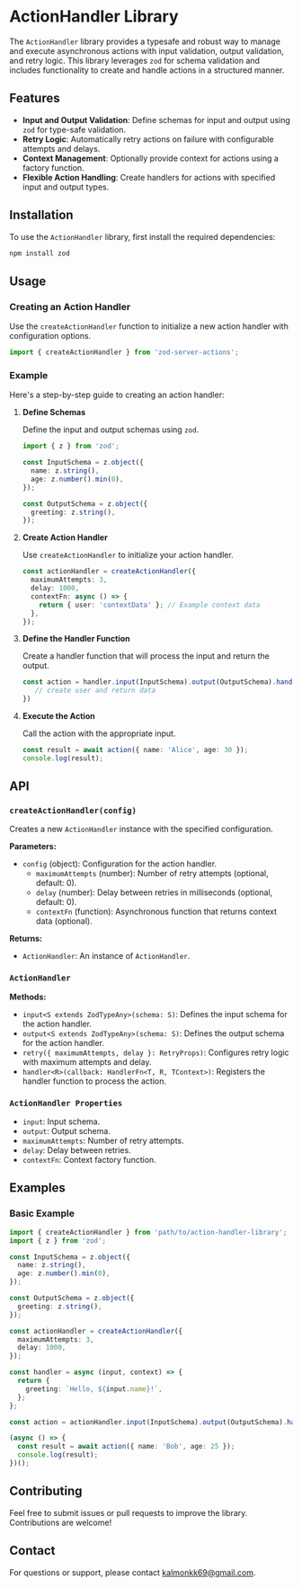 # ActionHandler Library

The `ActionHandler` library provides a typesafe and robust way to manage and execute asynchronous actions with input validation, output validation, and retry logic. This library leverages `zod` for schema validation and includes functionality to create and handle actions in a structured manner.

## Features

- **Input and Output Validation**: Define schemas for input and output using `zod` for type-safe validation.
- **Retry Logic**: Automatically retry actions on failure with configurable attempts and delays.
- **Context Management**: Optionally provide context for actions using a factory function.
- **Flexible Action Handling**: Create handlers for actions with specified input and output types.

## Installation

To use the `ActionHandler` library, first install the required dependencies:

```bash
npm install zod
```

## Usage

### Creating an Action Handler

Use the `createActionHandler` function to initialize a new action handler with configuration options.

```typescript
import { createActionHandler } from 'zod-server-actions';
```

### Example

Here's a step-by-step guide to creating an action handler:

1. **Define Schemas**

   Define the input and output schemas using `zod`.

   ```typescript
   import { z } from 'zod';

   const InputSchema = z.object({
     name: z.string(),
     age: z.number().min(0),
   });

   const OutputSchema = z.object({
     greeting: z.string(),
   });
   ```

2. **Create Action Handler**

   Use `createActionHandler` to initialize your action handler.

   ```typescript
   const actionHandler = createActionHandler({
     maximumAttempts: 3,
     delay: 1000,
     contextFn: async () => {
       return { user: 'contextData' }; // Example context data
     },
   });
   ```

3. **Define the Handler Function**

   Create a handler function that will process the input and return the output.

   ```typescript
   const action = handler.input(InputSchema).output(OutputSchema).handler(async () => {
      // create user and return data
   })
   ```
   
5. **Execute the Action**

   Call the action with the appropriate input.

   ```typescript
   const result = await action({ name: 'Alice', age: 30 });
   console.log(result);
   ```

## API

### `createActionHandler(config)`

Creates a new `ActionHandler` instance with the specified configuration.

**Parameters:**

- `config` (object): Configuration for the action handler.
  - `maximumAttempts` (number): Number of retry attempts (optional, default: 0).
  - `delay` (number): Delay between retries in milliseconds (optional, default: 0).
  - `contextFn` (function): Asynchronous function that returns context data (optional).

**Returns:**

- `ActionHandler`: An instance of `ActionHandler`.

### `ActionHandler`

**Methods:**

- `input<S extends ZodTypeAny>(schema: S)`: Defines the input schema for the action handler.
- `output<S extends ZodTypeAny>(schema: S)`: Defines the output schema for the action handler.
- `retry({ maximumAttempts, delay }: RetryProps)`: Configures retry logic with maximum attempts and delay.
- `handler<R>(callback: HandlerFn<T, R, TContext>)`: Registers the handler function to process the action.

### `ActionHandler Properties`

- `input`: Input schema.
- `output`: Output schema.
- `maximumAttempts`: Number of retry attempts.
- `delay`: Delay between retries.
- `contextFn`: Context factory function.

## Examples

### Basic Example

```typescript
import { createActionHandler } from 'path/to/action-handler-library';
import { z } from 'zod';

const InputSchema = z.object({
  name: z.string(),
  age: z.number().min(0),
});

const OutputSchema = z.object({
  greeting: z.string(),
});

const actionHandler = createActionHandler({
  maximumAttempts: 3,
  delay: 1000,
});

const handler = async (input, context) => {
  return {
    greeting: `Hello, ${input.name}!`,
  };
};

const action = actionHandler.input(InputSchema).output(OutputSchema).handler(handler);

(async () => {
  const result = await action({ name: 'Bob', age: 25 });
  console.log(result);
})();
```

## Contributing

Feel free to submit issues or pull requests to improve the library. Contributions are welcome!

## Contact

For questions or support, please contact kalmonkk69@gmail.com.
